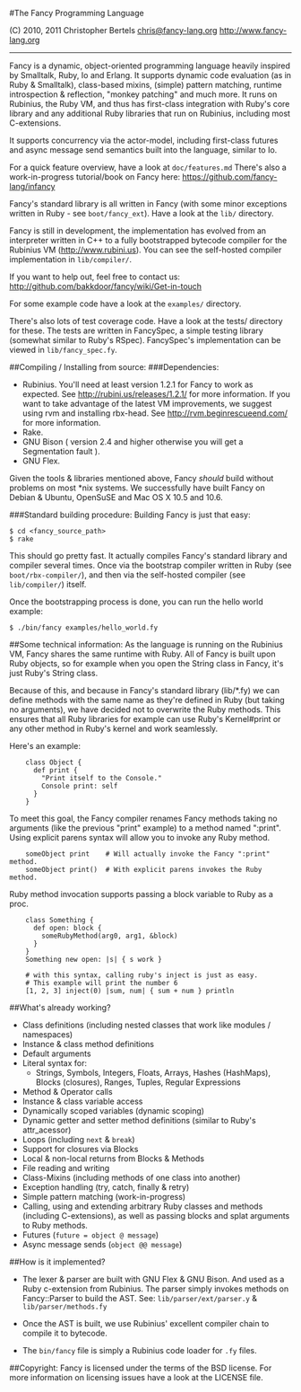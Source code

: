 #The Fancy Programming Language

(C) 2010, 2011 Christopher Bertels chris@fancy-lang.org
http://www.fancy-lang.org



----------------------------------------------------------------------
Fancy is a dynamic, object-oriented programming language heavily
inspired by Smalltalk, Ruby, Io and Erlang. It supports dynamic code
evaluation (as in Ruby & Smalltalk), class-based mixins, (simple)
pattern matching, runtime introspection & reflection, "monkey
patching" and much more. It runs on Rubinius, the Ruby VM, and thus
has first-class integration with Ruby's core library and any
additional Ruby libraries that run on Rubinius, including most
C-extensions.

It supports concurrency via the actor-model, including first-class
futures and async message send semantics built into the language,
similar to Io.

For a quick feature overview, have a look at `doc/features.md`
There's also a work-in-progress tutorial/book on Fancy here:
https://github.com/fancy-lang/infancy

Fancy's standard library is all written in Fancy (with some minor
exceptions written in Ruby - see `boot/fancy_ext`).
Have a look at the `lib/` directory.

Fancy is still in development, the implementation has evolved from an
interpreter written in C++ to a fully bootstrapped bytecode compiler
for the Rubinius VM (http://www.rubini.us).
You can see the self-hosted compiler implementation in `lib/compiler/`.

If you want to help out, feel free to contact us:
http://github.com/bakkdoor/fancy/wiki/Get-in-touch

For some example code have a look at the `examples/` directory.

There's also lots of test coverage code. Have a look at the tests/
directory for these. The tests are written in FancySpec, a simple
testing library (somewhat similar to Ruby's RSpec). FancySpec's
implementation can be viewed in `lib/fancy_spec.fy`.

##Compiling / Installing from source:
###Dependencies:
- Rubinius.
  You'll need at least version 1.2.1 for Fancy to work as expected.
  See http://rubini.us/releases/1.2.1/ for more information.
  If you want to take advantage of the latest VM improvements, we
  suggest using rvm and installing rbx-head.
  See http://rvm.beginrescueend.com/ for more information.
- Rake.
- GNU Bison ( version 2.4 and higher otherwise you will get a Segmentation fault ).
- GNU Flex.

Given the tools & libraries mentioned above, Fancy _should_ build without problems
on most *nix systems. We successfully have built Fancy on Debian & Ubuntu, OpenSuSE
and Mac OS X 10.5 and 10.6.

###Standard building procedure:
Building Fancy is just that easy:

    $ cd <fancy_source_path>
    $ rake

This should go pretty fast. It actually compiles Fancy's standard
library and compiler several times. Once via the bootstrap compiler
written in Ruby (see `boot/rbx-compiler/`), and then via the self-hosted
compiler (see `lib/compiler/`) itself.

Once the bootstrapping process is done, you can run the hello world example:

    $ ./bin/fancy examples/hello_world.fy

##Some technical information:
As the language is running on the Rubinius VM, Fancy shares the same
runtime with Ruby. All of Fancy is built upon Ruby objects, so for
example when you open the String class in Fancy, it's just Ruby's
String class.

Because of this, and because in Fancy's standard library (lib/*.fy) we
can define methods with the same name as they're defined in Ruby (but
taking no arguments), we have decided not to overwrite the Ruby
methods.
This ensures that all Ruby libraries for example can use Ruby's
Kernel#print or any other method in Ruby's kernel and work seamlessly.

Here's an example:

```fancy
    class Object {
      def print {
        "Print itself to the Console."
        Console print: self
      }
    }
```

To meet this goal, the Fancy compiler renames Fancy methods taking no
arguments (like the previous "print" example) to a method named
":print". Using explicit parens syntax will allow you to invoke any
Ruby method.

```fancy
    someObject print    # Will actually invoke the Fancy ":print" method.
    someObject print()  # With explicit parens invokes the Ruby method.
```

Ruby method invocation supports passing a block variable to Ruby as a proc.

```fancy
    class Something {
      def open: block {
        someRubyMethod(arg0, arg1, &block)
      }
    }
    Something new open: |s| { s work }

    # with this syntax, calling ruby's inject is just as easy.
    # This example will print the number 6
    [1, 2, 3] inject(0) |sum, num| { sum + num } println
```


##What's already working?
  - Class definitions
    (including nested classes that work like modules / namespaces)
  - Instance & class method definitions
  - Default arguments
  - Literal syntax for:
    - Strings, Symbols, Integers, Floats, Arrays, Hashes (HashMaps), Blocks (closures),
      Ranges, Tuples, Regular Expressions
  - Method & Operator calls
  - Instance & class variable access
  - Dynamically scoped variables (dynamic scoping)
  - Dynamic getter and setter method definitions (similar to Ruby's attr_acessor)
  - Loops (including `next` & `break`)
  - Support for closures via Blocks
  - Local & non-local returns from Blocks & Methods
  - File reading and writing
  - Class-Mixins (including methods of one class into another)
  - Exception handling (try, catch, finally & retry)
  - Simple pattern matching (work-in-progress)
  - Calling, using and extending arbitrary Ruby classes and methods
    (including C-extensions), as well as passing blocks and splat
    arguments to Ruby methods.
  - Futures (`future = object @ message`)
  - Async message sends (`object @@ message`)


##How is it implemented?
  - The lexer & parser are built with GNU Flex & GNU Bison.
    And used as a Ruby c-extension from Rubinius.
    The parser simply invokes methods on Fancy::Parser to build the AST.
    See: `lib/parser/ext/parser.y` & `lib/parser/methods.fy`

  - Once the AST is built, we use Rubinius' excellent compiler chain
    to compile it to bytecode.

  - The `bin/fancy` file is simply a Rubinius code loader for `.fy` files.

##Copyright:
Fancy is licensed under the terms of the BSD license. For more
information on licensing issues have a look at the LICENSE file.
